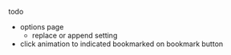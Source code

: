 todo

- options page
  - replace or append setting
- click animation to indicated bookmarked on bookmark button
